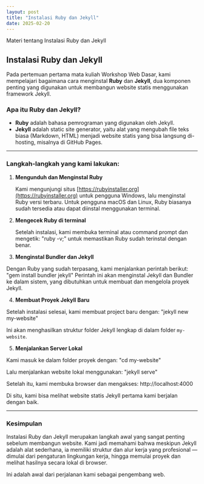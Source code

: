 ```yaml
---
layout: post
title: "Instalasi Ruby dan Jekyll"
date: 2025-02-20
---
```


Materi tentang Instalasi Ruby dan Jekyll

## Instalasi Ruby dan Jekyll

Pada pertemuan pertama mata kuliah Workshop Web Dasar, kami mempelajari bagaimana cara menginstal **Ruby** dan **Jekyll**, dua komponen penting yang digunakan untuk membangun website statis menggunakan framework Jekyll.

### Apa itu Ruby dan Jekyll?

- **Ruby** adalah bahasa pemrograman yang digunakan oleh Jekyll.
- **Jekyll** adalah static site generator, yaitu alat yang mengubah file teks biasa (Markdown, HTML) menjadi website statis yang bisa langsung di-hosting, misalnya di GitHub Pages.

---

### Langkah-langkah yang kami lakukan:

1. **Mengunduh dan Menginstal Ruby**

   Kami mengunjungi situs [https://rubyinstaller.org](https://rubyinstaller.org) untuk pengguna Windows, lalu menginstal Ruby versi terbaru. Untuk pengguna macOS dan Linux, Ruby biasanya sudah tersedia atau dapat diinstal menggunakan terminal.

2. **Mengecek Ruby di terminal**

   Setelah instalasi, kami membuka terminal atau command prompt dan mengetik: "ruby -v;"
   untuk memastikan Ruby sudah terinstal dengan benar.

3. **Menginstal Bundler dan Jekyll**

Dengan Ruby yang sudah terpasang, kami menjalankan perintah berikut: "gem install bundler jekyll"
Perintah ini akan menginstal Jekyll dan Bundler ke dalam sistem, yang dibutuhkan untuk membuat dan mengelola proyek Jekyll.

4. **Membuat Proyek Jekyll Baru**

Setelah instalasi selesai, kami membuat project baru dengan: "jekyll new my-website"

Ini akan menghasilkan struktur folder Jekyll lengkap di dalam folder `my-website`.

5. **Menjalankan Server Lokal**

Kami masuk ke dalam folder proyek dengan: "cd my-website"

Lalu menjalankan website lokal menggunakan: "jekyll serve"

Setelah itu, kami membuka browser dan mengakses:
http://localhost:4000

Di situ, kami bisa melihat website statis Jekyll pertama kami berjalan dengan baik.

---

### Kesimpulan

Instalasi Ruby dan Jekyll merupakan langkah awal yang sangat penting sebelum membangun website. Kami jadi memahami bahwa meskipun Jekyll adalah alat sederhana, ia memiliki struktur dan alur kerja yang profesional — dimulai dari pengaturan lingkungan kerja, hingga memulai proyek dan melihat hasilnya secara lokal di browser.

Ini adalah awal dari perjalanan kami sebagai pengembang web.
